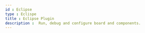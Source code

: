 ```yaml
---
id : Eclipse
type : Eclispe
title : Eclipse Plugin
description :  Run, debug and configure board and components.
---
```

